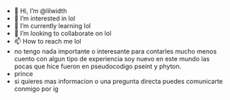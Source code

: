 - 👋 Hi, I’m @lilwidth
- 👀 I’m interested in lol
- 🌱 I’m currently learning lol
- 💞️ I’m looking to collaborate on lol
- 📫 How to reach me lol
- no tengo nada importante o interesante para contarles mucho menos cuento con algun tipo de experiencia soy nuevo en este mundo las pocas que hice fueron en pseudocodigo pseint y phyton.
- prince
- si quieres mas informacion o una pregunta directa puedes comunicarte conmigo por ig

<!---
lilwidth/lilwidth is a ✨ special ✨ repository because its `README.md` (this file) appears on your GitHub profile.
You can click the Preview link to take a look at your changes.
--->

